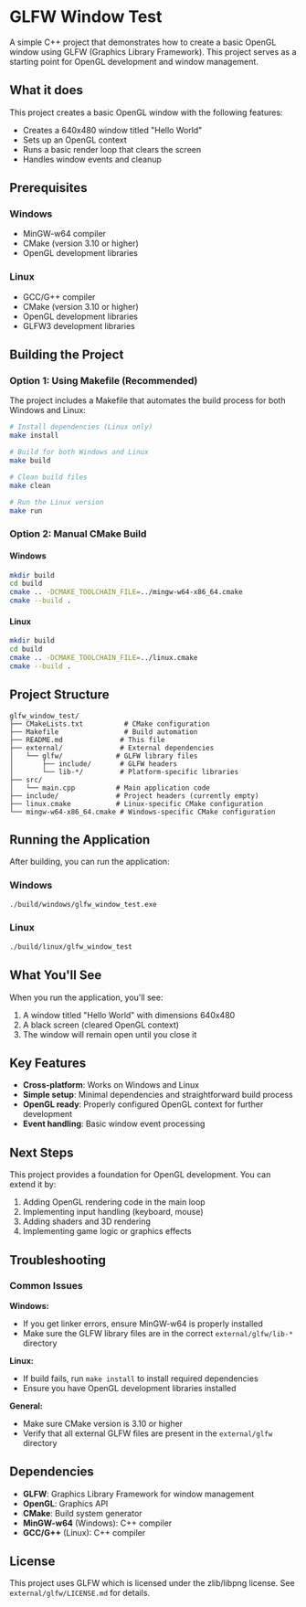# GLFW Window Test

A simple C++ project that demonstrates how to create a basic OpenGL window using GLFW (Graphics Library Framework). This project serves as a starting point for OpenGL development and window management.

## What it does

This project creates a basic OpenGL window with the following features:

- Creates a 640x480 window titled "Hello World"
- Sets up an OpenGL context
- Runs a basic render loop that clears the screen
- Handles window events and cleanup

## Prerequisites

### Windows

- MinGW-w64 compiler
- CMake (version 3.10 or higher)
- OpenGL development libraries

### Linux

- GCC/G++ compiler
- CMake (version 3.10 or higher)
- OpenGL development libraries
- GLFW3 development libraries

## Building the Project

### Option 1: Using Makefile (Recommended)

The project includes a Makefile that automates the build process for both Windows and Linux:

```bash
# Install dependencies (Linux only)
make install

# Build for both Windows and Linux
make build

# Clean build files
make clean

# Run the Linux version
make run
```

### Option 2: Manual CMake Build

#### Windows

```bash
mkdir build
cd build
cmake .. -DCMAKE_TOOLCHAIN_FILE=../mingw-w64-x86_64.cmake
cmake --build .
```

#### Linux

```bash
mkdir build
cd build
cmake .. -DCMAKE_TOOLCHAIN_FILE=../linux.cmake
cmake --build .
```

## Project Structure

```
glfw_window_test/
├── CMakeLists.txt          # CMake configuration
├── Makefile                # Build automation
├── README.md              # This file
├── external/              # External dependencies
│   └── glfw/             # GLFW library files
│       ├── include/       # GLFW headers
│       └── lib-*/         # Platform-specific libraries
├── src/
│   └── main.cpp          # Main application code
├── include/              # Project headers (currently empty)
├── linux.cmake           # Linux-specific CMake configuration
└── mingw-w64-x86_64.cmake # Windows-specific CMake configuration
```

## Running the Application

After building, you can run the application:

### Windows

```bash
./build/windows/glfw_window_test.exe
```

### Linux

```bash
./build/linux/glfw_window_test
```

## What You'll See

When you run the application, you'll see:

1. A window titled "Hello World" with dimensions 640x480
2. A black screen (cleared OpenGL context)
3. The window will remain open until you close it

## Key Features

- **Cross-platform**: Works on Windows and Linux
- **Simple setup**: Minimal dependencies and straightforward build process
- **OpenGL ready**: Properly configured OpenGL context for further development
- **Event handling**: Basic window event processing

## Next Steps

This project provides a foundation for OpenGL development. You can extend it by:

1. Adding OpenGL rendering code in the main loop
2. Implementing input handling (keyboard, mouse)
3. Adding shaders and 3D rendering
4. Implementing game logic or graphics effects

## Troubleshooting

### Common Issues

**Windows:**

- If you get linker errors, ensure MinGW-w64 is properly installed
- Make sure the GLFW library files are in the correct `external/glfw/lib-*` directory

**Linux:**

- If build fails, run `make install` to install required dependencies
- Ensure you have OpenGL development libraries installed

**General:**

- Make sure CMake version is 3.10 or higher
- Verify that all external GLFW files are present in the `external/glfw` directory

## Dependencies

- **GLFW**: Graphics Library Framework for window management
- **OpenGL**: Graphics API
- **CMake**: Build system generator
- **MinGW-w64** (Windows): C++ compiler
- **GCC/G++** (Linux): C++ compiler

## License

This project uses GLFW which is licensed under the zlib/libpng license. See `external/glfw/LICENSE.md` for details.
